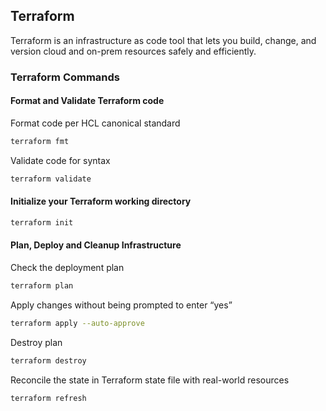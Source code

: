 ## Terraform

Terraform is an infrastructure as code tool that lets you build, change, and version cloud and on-prem resources safely and efficiently.

### Terraform Commands

#### Format and Validate Terraform code

Format code per HCL canonical standard

```bash
terraform fmt 
```

Validate code for syntax

```bash
terraform validate 
```

#### Initialize your Terraform working directory

```bash
terraform init 
```

#### Plan, Deploy and Cleanup Infrastructure

Check the deployment plan

```bash
terraform plan 
```

Apply changes without being prompted to enter “yes”

```bash
terraform apply --auto-approve 
```

Destroy plan

```bash
terraform destroy 
```

Reconcile the state in Terraform state file with real-world resources

```bash
terraform refresh 
```
